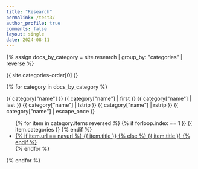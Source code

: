 ```yaml
---
title: "Research"
permalink: /test3/
author_profile: true
comments: false
layout: single
date: 2024-08-11
---
```


{% assign docs_by_category = site.research | group_by: "categories" | reverse %}

{{ site.categories-order[0] }}

{% for category in docs_by_category %}
  <div class="category_wrapper">
	{{ category["name"] }}
	{{ category["name"] | first }}
	{{ category["name"] | last }}
	{{ category["name"] | lstrip }}
	{{ category["name"] | rstrip }}
	{{ category["name"] | escape_once }}
    <ul>
    {% for item in category.items reversed %}
	{% if forloop.index == 1 }}
	{{ item.categories }}
	{% endif %}
      <li class="collapsed">
          <a href="{{ site.baseurl }}{{ item.url }}">
          {% if item.url == navurl %}
            <u>{{ item.title }}</u>
          {% else %}
            {{ item.title }}
          {% endif %}
          </a>
      </li>
    {% endfor %}
    </ul>
  </div>
{% endfor %}